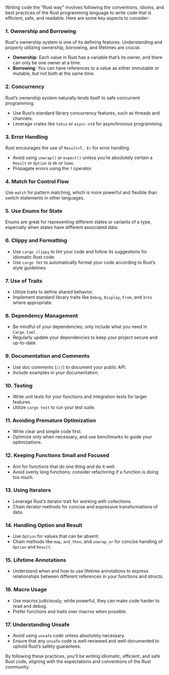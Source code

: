Writing code the "Rust way" involves following the conventions, idioms, and best practices of the Rust programming language to write code that is efficient, safe, and readable. Here are some key aspects to consider:

### 1. Ownership and Borrowing
Rust's ownership system is one of its defining features. Understanding and properly utilizing ownership, borrowing, and lifetimes are crucial.

- **Ownership**: Each value in Rust has a variable that’s its owner, and there can only be one owner at a time.
- **Borrowing**: You can have references to a value as either immutable or mutable, but not both at the same time.

### 2. Concurrency
Rust’s ownership system naturally lends itself to safe concurrent programming.

- Use Rust’s standard library concurrency features, such as threads and channels.
- Leverage crates like `tokio` or `async-std` for asynchronous programming.

### 3. Error Handling
Rust encourages the use of `Result<T, E>` for error handling.

- Avoid using `unwrap()` or `expect()` unless you’re absolutely certain a `Result` or `Option` is `Ok` or `Some`.
- Propagate errors using the `?` operator.

### 4. Match for Control Flow
Use `match` for pattern matching, which is more powerful and flexible than switch statements in other languages.

### 5. Use Enums for State
Enums are great for representing different states or variants of a type, especially when states have different associated data.

### 6. Clippy and Formatting
- Use `cargo clippy` to lint your code and follow its suggestions for idiomatic Rust code.
- Use `cargo fmt` to automatically format your code according to Rust’s style guidelines.

### 7. Use of Traits
- Utilize traits to define shared behavior.
- Implement standard library traits like `Debug`, `Display`, `From`, and `Into` where appropriate.

### 8. Dependency Management
- Be mindful of your dependencies; only include what you need in `Cargo.toml`.
- Regularly update your dependencies to keep your project secure and up-to-date.

### 9. Documentation and Comments
- Use doc comments (`///`) to document your public API.
- Include examples in your documentation.

### 10. Testing
- Write unit tests for your functions and integration tests for larger features.
- Utilize `cargo test` to run your test suite.

### 11. Avoiding Premature Optimization
- Write clear and simple code first.
- Optimize only when necessary, and use benchmarks to guide your optimizations.

### 12. Keeping Functions Small and Focused
- Aim for functions that do one thing and do it well.
- Avoid overly long functions; consider refactoring if a function is doing too much.

### 13. Using Iterators
- Leverage Rust’s iterator trait for working with collections.
- Chain iterator methods for concise and expressive transformations of data.

### 14. Handling Option and Result
- Use `Option` for values that can be absent.
- Chain methods like `map`, `and_then`, and `unwrap_or` for concise handling of `Option` and `Result`.

### 15. Lifetime Annotations
- Understand when and how to use lifetime annotations to express relationships between different references in your functions and structs.

### 16. Macro Usage
- Use macros judiciously; while powerful, they can make code harder to read and debug.
- Prefer functions and traits over macros when possible.

### 17. Understanding Unsafe
- Avoid using `unsafe` code unless absolutely necessary.
- Ensure that any `unsafe` code is well-reviewed and well-documented to uphold Rust’s safety guarantees.

By following these practices, you'll be writing idiomatic, efficient, and safe Rust code, aligning with the expectations and conventions of the Rust community.
